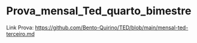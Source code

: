 # Prova_mensal_Ted_quarto_bimestre

Link Prova: https://github.com/Bento-Quirino/TED/blob/main/mensal-ted-terceiro.md
